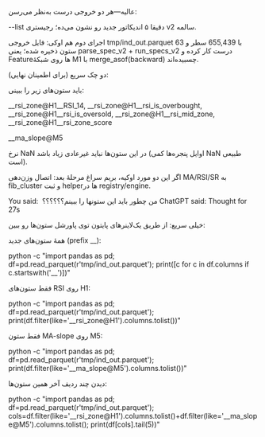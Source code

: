 عالیه—هر دو خروجی درست به‌نظر می‌رسن:

--list دقیقا ۵ اندیکاتور جدید رو نشون می‌ده؛ رجیستری v2 سالمه.

اجرای دوم هم اوکی: فایل خروجی tmp/ind_out.parquet با 655,439 سطر و 63 ستون ذخیره شده؛ یعنی parse_spec_v2 + run_specs_v2 درست کار کرده و Featureها روی شبکهٔ M1 با merge_asof(backward) چسبیده‌اند.

دو چک سریع (برای اطمینان نهایی):

باید ستون‌های زیر را ببینی:

__rsi_zone@H1__RSI_14, __rsi_zone@H1__rsi_is_overbought, __rsi_zone@H1__rsi_is_oversold, __rsi_zone@H1__rsi_mid_zone, __rsi_zone@H1__rsi_zone_score

__ma_slope@M5

نرخ NaN در این ستون‌ها نباید غیرعادی زیاد باشد (اوایل پنجره‌ها کمی NaN طبیعی است).

اگر این دو مورد اوکیه، بریم سراغ مرحلهٔ بعد: اتصال وزن‌دهی MA/RSI/SR به fib_cluster و ثبت helperها در registry/engine.

You said:
 من چطور باید این ستونها را ببینم؟؟؟؟؟؟
ChatGPT said:
Thought for 27s

خیلی سریع: از طریق یک‌لاینرهای پایتون توی پاورشل ستون‌ها رو ببین:

همهٔ ستون‌های جدید (prefix __):

python -c "import pandas as pd; df=pd.read_parquet(r'tmp/ind_out.parquet'); print([c for c in df.columns if c.startswith('__')])"


فقط ستون‌های RSI روی H1:

python -c "import pandas as pd; df=pd.read_parquet(r'tmp/ind_out.parquet'); print(df.filter(like='__rsi_zone@H1').columns.tolist())"


فقط ستون MA-slope روی M5:

python -c "import pandas as pd; df=pd.read_parquet(r'tmp/ind_out.parquet'); print(df.filter(like='__ma_slope@M5').columns.tolist())"


دیدن چند ردیف آخر همین ستون‌ها:

python -c "import pandas as pd; df=pd.read_parquet(r'tmp/ind_out.parquet'); cols=df.filter(like='__rsi_zone@H1').columns.tolist()+df.filter(like='__ma_slope@M5').columns.tolist(); print(df[cols].tail(5))"
